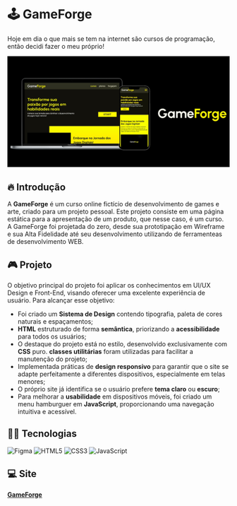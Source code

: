 # 🕹  GameForge
Hoje em dia o que mais se tem na internet são cursos de programação, então decidi fazer o meu próprio!

<img src="./assets/preview.jpg" alt="">

## 🔥  Introdução
A **GameForge** é um curso online fictício de desenvolvimento de games e arte, criado para um projeto pessoal. Este projeto consiste em uma página estática para a apresentação de um produto, que nesse caso, é um curso. A GameForge foi projetada do zero, desde sua prototipação em Wireframe e sua Alta Fidelidade até seu desenvolvimento utilizando de ferramenteas de desenvolvimento WEB.

## 🎮  Projeto
O objetivo principal do projeto foi aplicar os conhecimentos em UI/UX Design e Front-End, visando oferecer uma excelente experiência de usuário. Para alcançar esse objetivo:

- Foi criado um **Sistema de Design** contendo tipografia, paleta de cores naturais e espaçamentos;
- **HTML** estruturado de forma **semântica**, priorizando a **acessibilidade** para todos os usuários;
- O destaque do projeto está no estilo, desenvolvido exclusivamente com **CSS** puro. **classes utilitárias** foram utilizadas para facilitar a manutenção do projeto;
- Implementada práticas de **design responsivo** para garantir que o site se adapte perfeitamente a diferentes dispositivos, especialmente em telas menores;
- O próprio site já identifica se o usuário prefere **tema claro** ou **escuro**;
- Para melhorar a **usabilidade** em dispositivos móveis, foi criado um menu hamburguer em **JavaScript**, proporcionando uma navegação intuitiva e acessível.

## 👨‍💻  Tecnologias
![Figma](https://img.shields.io/badge/figma-%23F24E1E.svg?style=for-the-badge&logo=figma&logoColor=white)
![HTML5](https://img.shields.io/badge/html5-%23E34F26.svg?style=for-the-badge&logo=html5&logoColor=white)
![CSS3](https://img.shields.io/badge/css3-%231572B6.svg?style=for-the-badge&logo=css3&logoColor=white)
![JavaScript](https://img.shields.io/badge/javascript-%23323330.svg?style=for-the-badge&logo=javascript&logoColor=%23F7DF1E)

## 💻  Site

**<a href="https://nosferavic.github.io/gameforge/">GameForge</a>**
